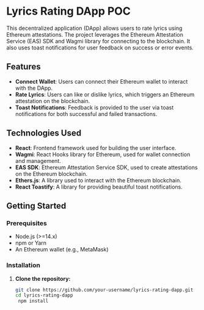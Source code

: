 # Lyrics Rating DApp POC

This decentralized application (DApp) allows users to rate lyrics using Ethereum attestations. The project leverages the Ethereum Attestation Service (EAS) SDK and Wagmi library for connecting to the blockchain. It also uses toast notifications for user feedback on success or error events.

## Features

- **Connect Wallet**: Users can connect their Ethereum wallet to interact with the DApp.
- **Rate Lyrics**: Users can like or dislike lyrics, which triggers an Ethereum attestation on the blockchain.
- **Toast Notifications**: Feedback is provided to the user via toast notifications for both successful and failed transactions.

## Technologies Used

- **React**: Frontend framework used for building the user interface.
- **Wagmi**: React Hooks library for Ethereum, used for wallet connection and management.
- **EAS SDK**: Ethereum Attestation Service SDK, used to create attestations on the Ethereum blockchain.
- **Ethers.js**: A library used to interact with the Ethereum blockchain.
- **React Toastify**: A library for providing beautiful toast notifications.

## Getting Started

### Prerequisites

- Node.js (>=14.x)
- npm or Yarn
- An Ethereum wallet (e.g., MetaMask)

### Installation

1. **Clone the repository:**

   ```bash
   git clone https://github.com/your-username/lyrics-rating-dapp.git
   cd lyrics-rating-dapp
    npm install
    ```